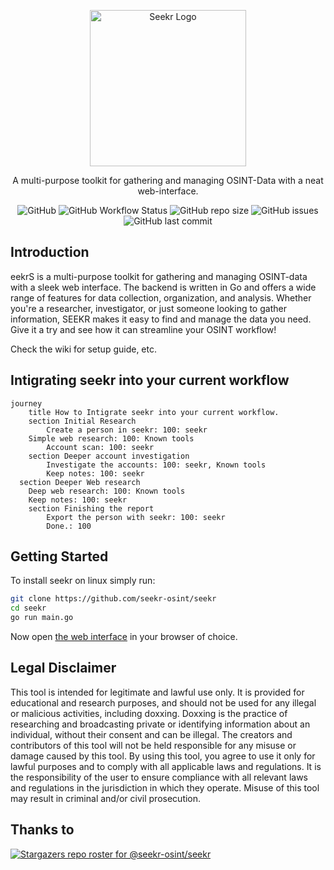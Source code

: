 <p align="center">
  <a href="https://github.com/seekr-osint/seekr" target="blank"><img src="https://user-images.githubusercontent.com/69043370/212559304-17f44716-e748-4ac2-b86b-097ad1e49bb3.png" width="250" alt="Seekr Logo" /></a>
 </p>
 
 <p align="center">
 A multi-purpose toolkit for gathering and managing OSINT-Data with a neat web-interface.
</p>
<p align="center">
<img alt="GitHub" src="https://img.shields.io/github/license/seekr-osint/seekr">
<img alt="GitHub Workflow Status" src="https://img.shields.io/github/actions/workflow/status/seekr-osint/seekr/go.yml">
<img alt="GitHub repo size" src="https://img.shields.io/github/repo-size/seekr-osint/seekr">
<img alt="GitHub issues" src="https://img.shields.io/github/issues/seekr-osint/seekr">
<img alt="GitHub last commit" src="https://img.shields.io/github/last-commit/seekr-osint/seekr">
</p>


## Introduction
eekrS is a multi-purpose toolkit for gathering and managing OSINT-data with a sleek web interface. The backend is written in Go and offers a wide range of features for data collection, organization, and analysis. Whether you're a researcher, investigator, or just someone looking to gather information, SEEKR makes it easy to find and manage the data you need. Give it a try and see how it can streamline your OSINT workflow!

Check the wiki for setup guide, etc.
## Intigrating seekr into your current workflow
```mermaid
journey
	title How to Intigrate seekr into your current workflow.
	section Initial Research
		Create a person in seekr: 100: seekr
    Simple web research: 100: Known tools
		Account scan: 100: seekr
	section Deeper account investigation
		Investigate the accounts: 100: seekr, Known tools
		Keep notes: 100: seekr
  section Deeper Web research
    Deep web research: 100: Known tools
    Keep notes: 100: seekr
	section Finishing the report
		Export the person with seekr: 100: seekr
		Done.: 100
```

## Getting Started
To install seekr on linux simply run:
```sh
git clone https://github.com/seekr-osint/seekr
cd seekr
go run main.go
```
Now open [the web interface](http://localhost:5050) in your browser of choice.

## Legal Disclaimer
This tool is intended for legitimate and lawful use only. It is provided for educational and research purposes, and should not be used for any illegal or malicious activities, including doxxing. Doxxing is the practice of researching and broadcasting private or identifying information about an individual, without their consent and can be illegal. The creators and contributors of this tool will not be held responsible for any misuse or damage caused by this tool. By using this tool, you agree to use it only for lawful purposes and to comply with all applicable laws and regulations. It is the responsibility of the user to ensure compliance with all relevant laws and regulations in the jurisdiction in which they operate. Misuse of this tool may result in criminal and/or civil prosecution.
## Thanks to
[![Stargazers repo roster for @seekr-osint/seekr](https://reporoster.com/stars/seekr-osint/seekr)](https://github.com/seekr-osint/seekr/stargazers)
